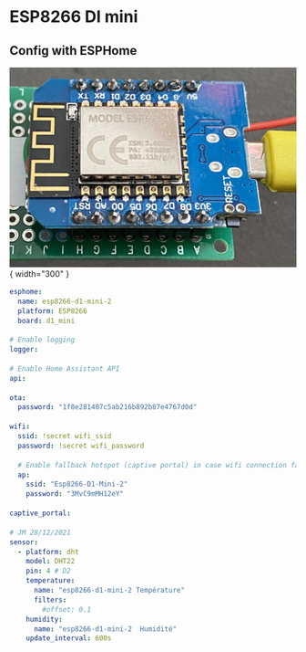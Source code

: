 # ESP8266 DI mini

## Config with ESPHome

![](Images/Images-ESP8266-D1-mini/IMG_4026.jpg){ width="300" }

``` yaml
esphome:
  name: esp8266-d1-mini-2
  platform: ESP8266
  board: d1_mini

# Enable logging
logger:

# Enable Home Assistant API
api:

ota:
  password: "1f8e281487c5ab216b892b87e4767d0d"

wifi:
  ssid: !secret wifi_ssid
  password: !secret wifi_password

  # Enable fallback hotspot (captive portal) in case wifi connection fails
  ap:
    ssid: "Esp8266-D1-Mini-2"
    password: "3MvC9mMH12eY"

captive_portal:

# JM 28/12/2021
sensor:
  - platform: dht
    model: DHT22
    pin: 4 # D2
    temperature:
      name: "esp8266-d1-mini-2 Température"
      filters:
        #offset: 0.1
    humidity:
      name: "esp8266-d1-mini-2  Humidité"
    update_interval: 600s
```